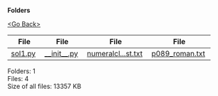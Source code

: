 **Folders**

[&lt;Go Back&gt;](../right.html)

  

<table><thead><tr class="header"><th><strong>File</strong></th><th><strong>File</strong></th><th><strong>File</strong></th><th><strong>File</strong></th></tr></thead><tbody><tr class="odd"><td><a href="sol1.py">sol1.py</a> </td><td><a href="__init__.py">__init__.py</a> </td><td><a href="numeralcleanup_test.txt">numeralcl...st.txt</a> </td><td><a href="p089_roman.txt">p089_roman.txt</a> </td></tr></tbody></table>

Folders: 1  
Files: 4  
Size of all files: 13357 KB
